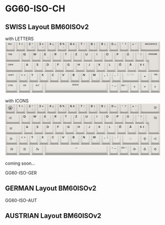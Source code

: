# GG60-ISO-CH
## SWISS Layout BM60ISOv2

with LETTERS
![LAYOUT](/gg60_iso_ch.png)


with ICONS
![LAYOUT](/gg60_iso_ch_lab_series.png)




coming soon...

GG60-ISO-GER
## GERMAN Layout BM60ISOv2

GG60-ISO-AUT
## AUSTRIAN Layout BM60ISOv2

